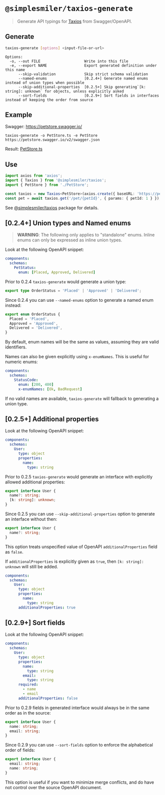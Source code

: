 # `@simplesmiler/taxios-generate`

> Generate API typings for [Taxios](https://github.com/simplesmiler/taxios/tree/master/packages/taxios) from Swagger/OpenAPI.

## Generate

```sh
taxios-generate [options] <input-file-or-url>
```

```
Options:
  -o, --out FILE                    Write into this file
  -e, --export NAME                 Export generated definition under this name
      --skip-validation             Skip strict schema validation
      --named-enums                 [0.2.4+] Generate named enums instead of union types when possible
      --skip-additional-properties  [0.2.5+] Skip generating`[k: string]: unknown` for objects, unless explicitly asked
      --sort-fields                 [0.2.9+] Sort fields in interfaces instead of keeping the order from source
```

## Example

Swagger: https://petstore.swagger.io/

```
taxios-generate -o PetStore.ts -e PetStore https://petstore.swagger.io/v2/swagger.json
```

Result: [PetStore.ts](https://github.com/simplesmiler/taxios/blob/master/packages/taxios-sandbox/src/generated/PetStore.ts)

## Use

```ts
import axios from 'axios';
import { Taxios } from '@simplesmiler/taxios';
import { PetStore } from './PetStore';

const taxios = new Taxios<PetStore>(axios.create({ baseURL: 'https://petstore.swagger.io/v2' }));
const pet = await taxios.get('/pet/{petId}', { params: { petId: 1 } });
```

See [@simplesmiler/taxios](https://github.com/simplesmiler/taxios/tree/master/packages/taxios) package for details.

## [0.2.4+] Union types and Named enums

> **WARNING**: The following only applies to "standalone" enums. Inline enums can only be expressed as inline union types.

Look at the following OpenAPI snippet:

```yaml
components:
  schemas:
    PetStatus:
      enum: [Placed, Approved, Delivered]
```

Prior to 0.2.4 `taxios-generate` would generate a union type:

```ts
export type OrderStatus = 'Placed' | 'Approved' | 'Delivered';
```

Since 0.2.4 you can use `--named-enums` option to generate a named enum instead:

```ts
export enum OrderStatus {
  Placed = 'Placed',
  Approved = 'Approved',
  Delivered = 'Delivered',
}
```

By default, enum names will be the same as values, assuming they are valid identifiers.

Names can also be given explicitly using `x-enumNames`. This is useful for numeric enums:

```yaml
components:
  schemas:
    StatusCode:
      enum: [200, 400]
      x-enumNames: [Ok, BadRequest]
```

If no valid names are available, `taxios-generate` will fallback to generating a union type.

## [0.2.5+] Additional properties

Look at the following OpenAPI snippet:

```yaml
components:
  schemas:
    User:
      type: object
      properties:
        name:
          type: string
```

Prior to 0.2.5 `taxios-generate` would generate an interface with explicitly allowed additional properties:

```ts
export interface User {
  name?: string;
  [k: string]: unknown;
}
```

Since 0.2.5 you can use `--skip-additional-properties` option to generate an interface without then:

```ts
export interface User {
  name?: string;
}
```

This option treats unspecified value of OpenAPI `additionalProperties` field as `false`.

If `additionalProperties` is explicitly given as `true`, then `[k: string]: unknown` will still be added.

```yaml
components:
  schemas:
    User:
      type: object
      properties:
        name:
          type: string
      additionalProperties: true
```

## [0.2.9+] Sort fields

Look at the following OpenAPI snippet:

```yaml
components:
  schemas:
    User:
      type: object
      properties:
        name:
          type: string
        email:
          type: string
      required:
        - name
        - email
      additionalProperties: false
```

Prior to 0.2.9 fields in generated interface would always be in the same order as in the source:

```ts
export interface User {
  name: string;
  email: string;
}
```

Since 0.2.9 you can use `--sort-fields` option to enforce the alphabetical order of fields:

```ts
export interface User {
  email: string;
  name: string;
}
```

This option is useful if you want to minimize merge conflicts, and do have not control over the source OpenAPI document.
